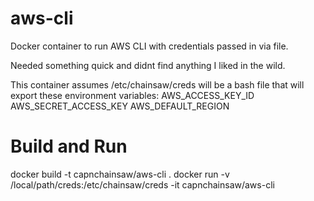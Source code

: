 # aws-cli
Docker container to run AWS CLI with credentials passed in via file.

Needed something quick and didnt find anything I liked in the wild.

This container assumes /etc/chainsaw/creds will be a bash file that will export these environment variables:
AWS_ACCESS_KEY_ID
AWS_SECRET_ACCESS_KEY
AWS_DEFAULT_REGION

# Build and Run
docker build -t capnchainsaw/aws-cli .
docker run -v /local/path/creds:/etc/chainsaw/creds -it capnchainsaw/aws-cli

